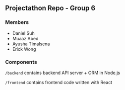 ## Projectathon Repo - Group 6

### Members

- Daniel Suh
- Muaaz Abed
- Ayusha Timalsena
- Erick Wong

### Components

`/backend` contains backend API server + ORM in Node.js

`/frontend` contains frontend code written with React
